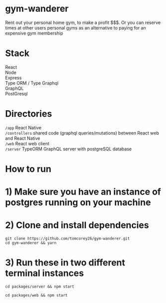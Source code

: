 # gym-wanderer
Rent out your personal home gym, to make a profit $$$. Or you can reserve times at other users personal gyms as an alternative to
paying for an expensive gym membership

# Stack
React<br/>
Node<br/>
Express<br/>
Type ORM / Type Graphql<br/>
GraphQL<br/>
PostGresql<br/>

# Directories 
`/app` React Native<br/>
`/controllers` shared code (graphql queries/mutations) between React web and React Native<br/>
`/web` React web client<br/>
`/server` TypeORM GraphQL server with postgreSQL database<br/>

# How to run

# 1) Make sure you have an instance of postgres running on your machine

# 2) Clone and install dependencies
`git clone https://github.com/tomcorey26/gym-wanderer.git`<br/>
`cd gym-wanderer && yarn`<br/>

# 3) Run these in two different terminal instances

`cd packages/server && npm start `<br/>

`cd packages/web && npm start `<br/>
